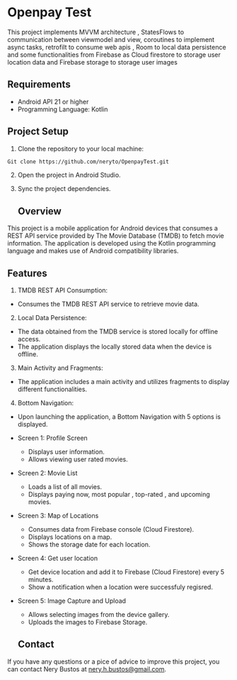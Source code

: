 # Openpay Test

This project implements MVVM architecture , StatesFlows to communication between viewmodel and view, coroutines to implement async tasks, retrofilt to consume web apis , Room to local data persistence and some functionalities from Firebase as Cloud firestore to storage user location data and Firebase storage to storage user images
## Requirements

- Android API 21 or higher
- Programming Language: Kotlin

## Project Setup

1. Clone the repository to your local machine:
 
  ```sh
  Git clone https://github.com/neryto/OpenpayTest.git
  ```
2. Open the project in Android Studio.

3. Sync the project dependencies.

   ## Overview

This project is a mobile application for Android devices that consumes a REST API service provided by The Movie Database (TMDB) to fetch movie information. The application is developed using the Kotlin programming language and makes use of Android compatibility libraries.

## Features

1. TMDB REST API Consumption:
- Consumes the TMDB REST API service to retrieve movie data.

2. Local Data Persistence:
- The data obtained from the TMDB service is stored locally for offline access.
- The application displays the locally stored data when the device is offline.

3. Main Activity and Fragments:
- The application includes a main activity and utilizes fragments to display different functionalities.

4. Bottom Navigation:
- Upon launching the application, a Bottom Navigation with 5 options is displayed.

 - Screen 1: Profile Screen
   - Displays user information.
   - Allows viewing user rated movies.

 - Screen 2: Movie List
   - Loads a list of all movies.
   - Displays paying now, most popular , top-rated , and upcoming movies.

 - Screen 3: Map of Locations
   - Consumes data from Firebase console (Cloud Firestore).
   - Displays locations on a map.
   - Shows the storage date for each location.

 - Screen 4: Get user location
   - Get device location and add it to Firebase (Cloud Firestore) every 5 minutes.
   - Show a notification when a location were successfuly regisred.
  
- Screen 5: Image Capture and Upload
   - Allows selecting images from the device gallery.
   - Uploads the images to Firebase Storage.

  ## Contact

If you have any questions or a pice of advice to improve this project, you can contact Nery Bustos at nery.h.bustos@gmail.com.


